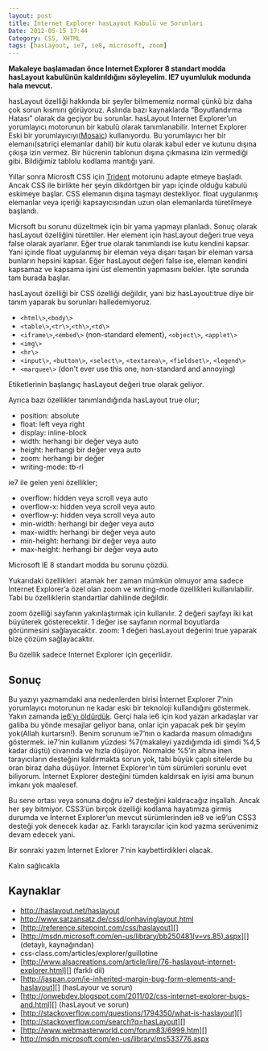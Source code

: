 ```yaml
---
layout: post
title: İnternet Explorer hasLayout Kabulü ve Sorunları
Date: 2012-05-15 17:44
Category: CSS, XHTML
tags: [hasLayout, ie7, ie8, microsoft, zoom]
---
```


**Makaleye başlamadan önce Internet Explorer 8 standart modda hasLayout
kabulünün kaldırıldığını söyleyelim. IE7 uyumluluk modunda hala
mevcut.**

hasLayout özelliği hakkında bir şeyler bilmememiz normal çünkü biz daha
çok sorun kısmını görüyoruz. Aslında bazı kaynaklarda “Boyutlandırma
Hatası” olarak da geçiyor bu sorunlar. hasLayout Internet Explorer’un
yorumlayıcı motorunun bir kabulü olarak tanımlanabilir. Internet
Explorer Eski bir yorumlayıcıyı([Mosaic][]) kullanıyordu. Bu yorumlayıcı
her bir elemanı(satıriçi elemanlar dahil) bir kutu olarak kabul eder ve
kutunu dışına çıkışa izin vermez. Bir hücrenin tablonun dışına çıkmasına
izin vermediği gibi. Bildiğimiz tablolu kodlama mantığı yani.

Yıllar sonra Microsft CSS için [Trident][] motorunu adapte etmeye
başladı. Ancak CSS ile birlikte her şeyin dikdörtgen bir yapı içinde
olduğu kabulü eskimeye başlar. CSS elemanın dışına taşmayı destekliyor.
float uygulanmış elemanlar veya içeriği kapsayıcısından uzun olan
elemanlarda türetilmeye başlandı.

Micrsoft bu sorunu düzeltmek için bir yama yapmayı planladı. Sonuç
olarak hasLayout özelliğini türettiler. Her element için hasLayout
değeri true veya false olarak ayarlanır. Eğer true olarak tanımlandı ise
kutu kendini kapsar. Yani içinde float uygulanmış bir eleman veya dışarı
taşan bir eleman varsa bunların hepsini kapsar. Eğer hasLayout değeri
false ise, eleman kendini kapsamaz ve kapsama işini üst elementin
yapmasını bekler. İşte sorunda tam burada başlar.

hasLayout özelliği bir CSS özelliği değildir, yani biz hasLayout:true
diye bir tanım yaparak bu sorunları halledemiyoruz.

-   `<html\>`,`<body\>`
-   `<table\>`,`<tr\>`,`<th\>`,`<td\>`
-   `<iframe\>`,`<embed\>` (non-standard element), `<object\>`, `<applet\>`
-   `<img\>`
-   `<hr\>`
-   `<input\>`, `<button\>`, `<select\>`, `<textarea\>`, `<fieldset\>`, `<legend\>`
-   `<marquee\>` (don't ever use this one, non-standard and annoying)

Etiketlerinin başlangıç hasLayout değeri true olarak geliyor.

Ayrıca bazı özellikler tanımlandığında hasLayout true olur;

-   position: absolute
-   float: left veya right
-   display: inline-block
-   width: herhangi bir değer veya auto
-   height: herhangi bir değer veya auto
-   zoom: herhangi bir değer
-   writing-mode: tb-rl

ie7 ile gelen yeni özellikler;

-   overflow: hidden veya scroll veya auto
-   overflow-x: hidden veya scroll veya auto
-   overflow-y: hidden veya scroll veya auto
-   min-width: herhangi bir değer veya auto
-   max-width: herhangi bir değer veya auto
-   min-height: herhangi bir değer veya auto
-   max-height: herhangi bir değer veya auto

Microsoft IE 8 standart modda bu sorunu çözdü.

Yukarıdaki özellikleri  atamak her zaman mümkün olmuyor ama sadece
Internet Explorer’a özel olan zoom ve writing-mode özellikleri
kullanılabilir. Tabi bu özelliklerin standartlar dahilinde değildir.

zoom özelliği sayfanın yakınlaştırmak için kullanılır. 2 değeri sayfayı
iki kat büyüterek gösterecektir. 1 değer ise sayfanın normal boyutlarda
görünmesini sağlayacaktır. zoom: 1 değeri hasLayout değerini true
yaparak bize çözüm sağlayacaktır.

Bu özellik sadece Internet Explorer için geçerlidir.

## Sonuç

Bu yazıyı yazmamdaki ana nedenlerden birisi İnternet Explorer 7’nin
yorumlayıcı motorunun ne kadar eski bir teknoloji kullandığını
göstermek. Yakın zamanda [ie6’yı öldürdük][]. Gerçi hala ie6 için kod
yazan arkadaşlar var galiba bu yönde mesajlar geliyor bana, onlar için
yapacak pek bir şeyim yok(Allah kurtarsın!). Benim sorunum ie7’nın o
kadarda masum olmadığını göstermek. ie7’nin kullanım yüzdesi
%7(makaleyi yazdığımda idi şimdi %4,5 kadar düştü) civarında ve
hızla düşüyor. Normalde %5’in altına inen tarayıcıların desteğini
kaldırmakta sorun yok, tabi büyük çaplı sitelerde bu oran biraz daha
düşüyor. İnternet Explorer’ın tüm sürümleri sorunlu evet biliyorum.
İnternet Explorer desteğini tümden kaldırsak en iyisi ama bunun imkanı
yok maalesef.

Bu sene ortası veya sonuna doğru ie7 desteğini kaldıracağız inşallah.
Ancak her şey bitmiyor. CSS3’ün birçok özelliği kodlama hayatımıza
girmiş durumda ve İnternet Explorer’un mevcut sürümlerinden ie8 ve
ie9’un CSS3 desteği yok denecek kadar az. Farklı tarayıcılar için kod
yazma serüvenimiz devam edecek yani.

Bir sonraki yazım İnternet Exlorer 7’nin kaybettirdikleri olacak.

Kalın sağlıcakla

## Kaynaklar

-   http://haslayout.net/haslayout
-   http://www.satzansatz.de/cssd/onhavinglayout.html
-   [http://reference.sitepoint.com/css/haslayout][]
-   [http://msdn.microsoft.com/en-us/library/bb250481(v=vs.85).aspx][]
    (detaylı, kaynağından)
-   css-class.com/articles/explorer/guillotine
-   [http://www.alsacreations.com/article/lire/76-haslayout-internet-explorer.html][]
    (farklı dil)
-   [http://jaspan.com/ie-inherited-margin-bug-form-elements-and-haslayout][]
    (hasLayour ve sorun)
-   [http://onwebdev.blogspot.com/2011/02/css-internet-explorer-bugs-and.html][]
    (hasLayout ve sorun)
-   [http://stackoverflow.com/questions/1794350/what-is-haslayout][]
-   [http://stackoverflow.com/search?q=hasLayout][]
-   [http://www.webmasterworld.com/forum83/6999.htm][]
-   http://msdn.microsoft.com/en-us/library/ms533776.aspx


  [Mosaic]: http://en.wikipedia.org/wiki/Mosaic_web_browser
  [Trident]: http://en.wikipedia.org/wiki/Trident_(layout_engine)
  [ie6’yı öldürdük]: http://fatihhayrioglu.com/ie6-sonrasi-kod-yazma-aliskanliklarimizi-guncellemek/
  [http://reference.sitepoint.com/css/haslayout]: http://reference.sitepoint.com/css/haslayout
  [http://msdn.microsoft.com/en-us/library/bb250481(v=vs.85).aspx]: http://msdn.microsoft.com/en-us/library/bb250481(v=vs.85).aspx
  [http://www.alsacreations.com/article/lire/76-haslayout-internet-explorer.html]: http://www.alsacreations.com/article/lire/76-haslayout-internet-explorer.html
  [http://jaspan.com/ie-inherited-margin-bug-form-elements-and-haslayout]: http://jaspan.com/ie-inherited-margin-bug-form-elements-and-haslayout
  [http://onwebdev.blogspot.com/2011/02/css-internet-explorer-bugs-and.html]: http://onwebdev.blogspot.com/2011/02/css-internet-explorer-bugs-and.html
  [http://stackoverflow.com/questions/1794350/what-is-haslayout]: http://stackoverflow.com/questions/1794350/what-is-haslayout
  [http://stackoverflow.com/search?q=hasLayout]: http://stackoverflow.com/search?q=hasLayout
  [http://www.webmasterworld.com/forum83/6999.htm]: http://www.webmasterworld.com/forum83/6999.htm